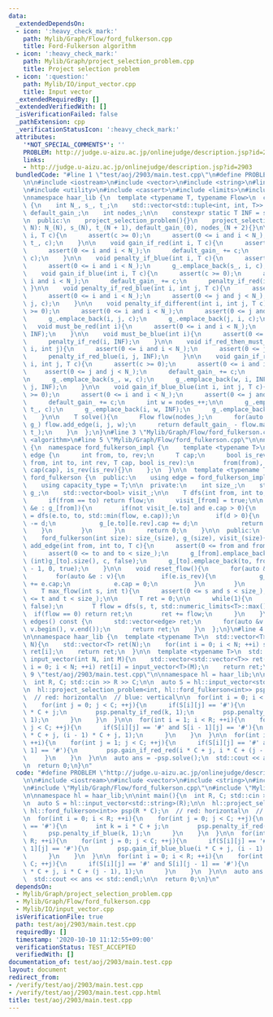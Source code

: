 ```yaml
---
data:
  _extendedDependsOn:
  - icon: ':heavy_check_mark:'
    path: Mylib/Graph/Flow/ford_fulkerson.cpp
    title: Ford-Fulkerson algorithm
  - icon: ':heavy_check_mark:'
    path: Mylib/Graph/project_selection_problem.cpp
    title: Project selection problem
  - icon: ':question:'
    path: Mylib/IO/input_vector.cpp
    title: Input vector
  _extendedRequiredBy: []
  _extendedVerifiedWith: []
  _isVerificationFailed: false
  _pathExtension: cpp
  _verificationStatusIcon: ':heavy_check_mark:'
  attributes:
    '*NOT_SPECIAL_COMMENTS*': ''
    PROBLEM: http://judge.u-aizu.ac.jp/onlinejudge/description.jsp?id=2903
    links:
    - http://judge.u-aizu.ac.jp/onlinejudge/description.jsp?id=2903
  bundledCode: "#line 1 \"test/aoj/2903/main.test.cpp\"\n#define PROBLEM \"http://judge.u-aizu.ac.jp/onlinejudge/description.jsp?id=2903\"\
    \n\n#include <iostream>\n#include <vector>\n#include <string>\n#line 3 \"Mylib/Graph/project_selection_problem.cpp\"\
    \n#include <utility>\n#include <cassert>\n#include <limits>\n#include <tuple>\n\
    \nnamespace haar_lib {\n  template <typename T, typename Flow>\n  class project_selection_problem\
    \ {\n    int N_, s_, t_;\n    std::vector<std::tuple<int, int, T>> g_;\n    T\
    \ default_gain_;\n    int nodes_;\n\n    constexpr static T INF = std::numeric_limits<T>::max();\n\
    \n  public:\n    project_selection_problem(){}\n    project_selection_problem(int\
    \ N): N_(N), s_(N), t_(N + 1), default_gain_(0), nodes_(N + 2){}\n\n    void penalty_if_red(int\
    \ i, T c){\n      assert(c >= 0);\n      assert(0 <= i and i < N_);\n      g_.emplace_back(i,\
    \ t_, c);\n    }\n\n    void gain_if_red(int i, T c){\n      assert(c >= 0);\n\
    \      assert(0 <= i and i < N_);\n      default_gain_ += c;\n      penalty_if_blue(i,\
    \ c);\n    }\n\n    void penalty_if_blue(int i, T c){\n      assert(c >= 0);\n\
    \      assert(0 <= i and i < N_);\n      g_.emplace_back(s_, i, c);\n    }\n\n\
    \    void gain_if_blue(int i, T c){\n      assert(c >= 0);\n      assert(0 <=\
    \ i and i < N_);\n      default_gain_ += c;\n      penalty_if_red(i, c);\n   \
    \ }\n\n    void penalty_if_red_blue(int i, int j, T c){\n      assert(c >= 0);\n\
    \      assert(0 <= i and i < N_);\n      assert(0 <= j and j < N_);\n      g_.emplace_back(i,\
    \ j, c);\n    }\n\n    void penalty_if_different(int i, int j, T c){\n      assert(c\
    \ >= 0);\n      assert(0 <= i and i < N_);\n      assert(0 <= j and j < N_);\n\
    \      g_.emplace_back(i, j, c);\n      g_.emplace_back(j, i, c);\n    }\n\n \
    \   void must_be_red(int i){\n      assert(0 <= i and i < N_);\n      penalty_if_blue(i,\
    \ INF);\n    }\n\n    void must_be_blue(int i){\n      assert(0 <= i and i < N_);\n\
    \      penalty_if_red(i, INF);\n    }\n\n    void if_red_then_must_be_red(int\
    \ i, int j){\n      assert(0 <= i and i < N_);\n      assert(0 <= j and j < N_);\n\
    \      penalty_if_red_blue(i, j, INF);\n    }\n\n    void gain_if_red_red(int\
    \ i, int j, T c){\n      assert(c >= 0);\n      assert(0 <= i and i < N_);\n \
    \     assert(0 <= j and j < N_);\n      default_gain_ += c;\n      int w = nodes_++;\n\
    \n      g_.emplace_back(s_, w, c);\n      g_.emplace_back(w, i, INF);\n      g_.emplace_back(w,\
    \ j, INF);\n    }\n\n    void gain_if_blue_blue(int i, int j, T c){\n      assert(c\
    \ >= 0);\n      assert(0 <= i and i < N_);\n      assert(0 <= j and j < N_);\n\
    \      default_gain_ += c;\n      int w = nodes_++;\n\n      g_.emplace_back(w,\
    \ t_, c);\n      g_.emplace_back(i, w, INF);\n      g_.emplace_back(j, w, INF);\n\
    \    }\n\n    T solve(){\n      Flow flow(nodes_);\n      for(auto [i, j, w] :\
    \ g_) flow.add_edge(i, j, w);\n      return default_gain_ - flow.max_flow(s_,\
    \ t_);\n    }\n  };\n}\n#line 3 \"Mylib/Graph/Flow/ford_fulkerson.cpp\"\n#include\
    \ <algorithm>\n#line 5 \"Mylib/Graph/Flow/ford_fulkerson.cpp\"\n\nnamespace haar_lib\
    \ {\n  namespace ford_fulkerson_impl {\n    template <typename T>\n    struct\
    \ edge {\n      int from, to, rev;\n      T cap;\n      bool is_rev;\n      edge(int\
    \ from, int to, int rev, T cap, bool is_rev):\n        from(from), to(to), rev(rev),\
    \ cap(cap), is_rev(is_rev){}\n    };\n  }\n\n  template <typename T>\n  class\
    \ ford_fulkerson {\n  public:\n    using edge = ford_fulkerson_impl::edge<T>;\n\
    \    using capacity_type = T;\n\n  private:\n    int size_;\n    std::vector<std::vector<edge>>\
    \ g_;\n    std::vector<bool> visit_;\n\n    T dfs(int from, int to, T flow){\n\
    \      if(from == to) return flow;\n      visit_[from] = true;\n\n      for(auto\
    \ &e : g_[from]){\n        if(not visit_[e.to] and e.cap > 0){\n          T d\
    \ = dfs(e.to, to, std::min(flow, e.cap));\n          if(d > 0){\n            e.cap\
    \ -= d;\n            g_[e.to][e.rev].cap += d;\n            return d;\n      \
    \    }\n        }\n      }\n      return 0;\n    }\n\n  public:\n    ford_fulkerson(){}\n\
    \    ford_fulkerson(int size): size_(size), g_(size), visit_(size){}\n\n    void\
    \ add_edge(int from, int to, T c){\n      assert(0 <= from and from < size_);\n\
    \      assert(0 <= to and to < size_);\n      g_[from].emplace_back(from, to,\
    \ (int)g_[to].size(), c, false);\n      g_[to].emplace_back(to, from, (int)g_[from].size()\
    \ - 1, 0, true);\n    }\n\n    void reset_flow(){\n      for(auto &v : g_){\n\
    \        for(auto &e : v){\n          if(e.is_rev){\n            g_[e.to][e.rev].cap\
    \ += e.cap;\n            e.cap = 0;\n          }\n        }\n      }\n    }\n\n\
    \    T max_flow(int s, int t){\n      assert(0 <= s and s < size_);\n      assert(0\
    \ <= t and t < size_);\n\n      T ret = 0;\n\n      while(1){\n        visit_.assign(size_,\
    \ false);\n        T flow = dfs(s, t, std::numeric_limits<T>::max());\n      \
    \  if(flow == 0) return ret;\n        ret += flow;\n      }\n    }\n\n    std::vector<edge>\
    \ edges() const {\n      std::vector<edge> ret;\n      for(auto &v : g_) ret.insert(ret.end(),\
    \ v.begin(), v.end());\n      return ret;\n    }\n  };\n}\n#line 4 \"Mylib/IO/input_vector.cpp\"\
    \n\nnamespace haar_lib {\n  template <typename T>\n  std::vector<T> input_vector(int\
    \ N){\n    std::vector<T> ret(N);\n    for(int i = 0; i < N; ++i) std::cin >>\
    \ ret[i];\n    return ret;\n  }\n\n  template <typename T>\n  std::vector<std::vector<T>>\
    \ input_vector(int N, int M){\n    std::vector<std::vector<T>> ret(N);\n    for(int\
    \ i = 0; i < N; ++i) ret[i] = input_vector<T>(M);\n    return ret;\n  }\n}\n#line\
    \ 9 \"test/aoj/2903/main.test.cpp\"\n\nnamespace hl = haar_lib;\n\nint main(){\n\
    \  int R, C; std::cin >> R >> C;\n\n  auto S = hl::input_vector<std::string>(R);\n\
    \n  hl::project_selection_problem<int, hl::ford_fulkerson<int>> psp(R * C);\n\
    \  // red: horizontal\n  // blue: vertical\n\n  for(int i = 0; i < R; ++i){\n\
    \    for(int j = 0; j < C; ++j){\n      if(S[i][j] == '#'){\n        int k = i\
    \ * C + j;\n        psp.penalty_if_red(k, 1);\n        psp.penalty_if_blue(k,\
    \ 1);\n      }\n    }\n  }\n\n  for(int i = 1; i < R; ++i){\n    for(int j = 0;\
    \ j < C; ++j){\n      if(S[i][j] == '#' and S[i - 1][j] == '#'){\n        psp.gain_if_blue_blue(i\
    \ * C + j, (i - 1) * C + j, 1);\n      }\n    }\n  }\n\n  for(int i = 0; i < R;\
    \ ++i){\n    for(int j = 1; j < C; ++j){\n      if(S[i][j] == '#' and S[i][j -\
    \ 1] == '#'){\n        psp.gain_if_red_red(i * C + j, i * C + (j - 1), 1);\n \
    \     }\n    }\n  }\n\n  auto ans = -psp.solve();\n  std::cout << ans << std::endl;\n\
    \n  return 0;\n}\n"
  code: "#define PROBLEM \"http://judge.u-aizu.ac.jp/onlinejudge/description.jsp?id=2903\"\
    \n\n#include <iostream>\n#include <vector>\n#include <string>\n#include \"Mylib/Graph/project_selection_problem.cpp\"\
    \n#include \"Mylib/Graph/Flow/ford_fulkerson.cpp\"\n#include \"Mylib/IO/input_vector.cpp\"\
    \n\nnamespace hl = haar_lib;\n\nint main(){\n  int R, C; std::cin >> R >> C;\n\
    \n  auto S = hl::input_vector<std::string>(R);\n\n  hl::project_selection_problem<int,\
    \ hl::ford_fulkerson<int>> psp(R * C);\n  // red: horizontal\n  // blue: vertical\n\
    \n  for(int i = 0; i < R; ++i){\n    for(int j = 0; j < C; ++j){\n      if(S[i][j]\
    \ == '#'){\n        int k = i * C + j;\n        psp.penalty_if_red(k, 1);\n  \
    \      psp.penalty_if_blue(k, 1);\n      }\n    }\n  }\n\n  for(int i = 1; i <\
    \ R; ++i){\n    for(int j = 0; j < C; ++j){\n      if(S[i][j] == '#' and S[i -\
    \ 1][j] == '#'){\n        psp.gain_if_blue_blue(i * C + j, (i - 1) * C + j, 1);\n\
    \      }\n    }\n  }\n\n  for(int i = 0; i < R; ++i){\n    for(int j = 1; j <\
    \ C; ++j){\n      if(S[i][j] == '#' and S[i][j - 1] == '#'){\n        psp.gain_if_red_red(i\
    \ * C + j, i * C + (j - 1), 1);\n      }\n    }\n  }\n\n  auto ans = -psp.solve();\n\
    \  std::cout << ans << std::endl;\n\n  return 0;\n}\n"
  dependsOn:
  - Mylib/Graph/project_selection_problem.cpp
  - Mylib/Graph/Flow/ford_fulkerson.cpp
  - Mylib/IO/input_vector.cpp
  isVerificationFile: true
  path: test/aoj/2903/main.test.cpp
  requiredBy: []
  timestamp: '2020-10-10 11:12:55+09:00'
  verificationStatus: TEST_ACCEPTED
  verifiedWith: []
documentation_of: test/aoj/2903/main.test.cpp
layout: document
redirect_from:
- /verify/test/aoj/2903/main.test.cpp
- /verify/test/aoj/2903/main.test.cpp.html
title: test/aoj/2903/main.test.cpp
---
```

